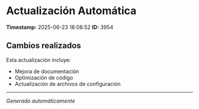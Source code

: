 # Actualización Automática

**Timestamp:** 2025-06-23 18:08:52
**ID:** 3954

## Cambios realizados

Esta actualización incluye:
- Mejora de documentación
- Optimización de código
- Actualización de archivos de configuración

---
*Generado automáticamente*
